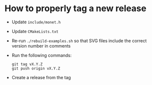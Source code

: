 # How to properly tag a new release

-   Update `include/monet.h`
-   Update `CMakeLists.txt`
-   Re-run `./rebuild-examples.sh` so that SVG files include the correct version number in comments
-   Run the following commands:

    ```
    git tag vX.Y.Z
    git push origin vX.Y.Z
    ```
-   Create a release from the tag
